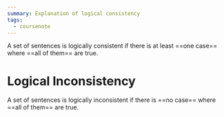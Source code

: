```yaml
---
summary: Explanation of logical consistency
tags:
  - coursenote
---
```

A set of sentences is logically consistent if there is at least ==one case== where ==all of them== are true.

# Logical Inconsistency
A set of sentences is logically inconsistent if there is ==no case== where ==all of them== are true.